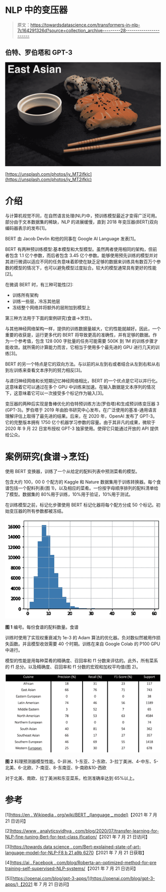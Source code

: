 # NLP 中的变压器

> 原文：<https://towardsdatascience.com/transformers-in-nlp-7c164291326d?source=collection_archive---------28----------------------->

## 伯特、罗伯塔和 GPT-3

![](img/ae0127d3d2cfb967e3f32221032e9b0b.png)

[https://unsplash.com/photos/iy_MT2ifklc](https://unsplash.com/photos/iy_MT2ifklc)

# 介绍

与计算机视觉不同，在自然语言处理(NLP)中，预训练模型最近才变得广泛可用。部分由于文本数据集的稀缺，NLP 的进展缓慢，直到 2018 年变压器(BERT)双向编码器表示的发布[1]。

BERT 由 Jacob Devlin 和他的同事在 Google AI Language 发表[1]。

BERT 有两种预训练模型:基本模型和大型模型。虽然两者使用相同的架构，但前者包含 1.1 亿个参数，而后者包含 3.45 亿个参数。能够使用预先训练的模型并对其进行微调以适应不同的任务意味着即使在缺乏足够的数据来训练具有数百万个参数的模型的情况下，也可以避免模型过度拟合。较大的模型通常具有更好的性能[2]。

在微调 BERT 时，有三种可能性[2]:

*   训练所有架构
*   训练一些层，冷冻其他层
*   冻结整个网络并将额外的层附加到模型上

第三种方法用于下面的案例研究(食谱->烹饪)。

与其他神经网络架构一样，提供的训练数据量越大，它的性能就越好。因此，一个重要的收获是，运行更多代的 BERT 将导致更高的准确性，并有足够的数据。作为一个参考值，包含 128 000 字批量的任务可能需要 500K 到 1M 的训练步骤才能收敛。就所需的计算能力而言，它相当于使用多个最先进的 GPU 进行几天的训练[3]。

BERT 的另一个特点是它的双向方法。与以前的从左到右或者结合从左到右和从右到左训练来查看文本序列的努力相反[3]。

与递归神经网络和长短期记忆神经网络相比，BERT 的一个优点是它可以并行化。这意味着它可以通过在多个 GPU 中训练来加速。在输入数据是文本序列的情况下，这意味着它可以一次接受多个标记作为输入[3]。

变压器的两种后实现是鲁棒优化的伯特预训练方法(罗伯塔)和生成预训练变压器 3 (GPT-3)。罗伯塔于 2019 年由脸书研究中心发布，在广泛使用的基准-通用语言理解评估上取得了最先进的结果。后来，在 2020 年，OpenAI 发布了 GPT-3。它的完整版本拥有 1750 亿个机器学习参数的容量。由于其非凡的成果，微软于 2020 年 9 月 22 日宣布授权 GPT-3 独家使用。使得它只能通过开放的 API 提供给公众。

# 案例研究(食谱->烹饪)

使用 BERT 变换器，训练了一个从给定的配料列表中预测菜肴的模型。

包含大约 100，00 0 个配方的 Kaggle 和 Nature 数据集用于训练转换器。每个食谱包括一个配料列表(图 1)，以及相应的菜肴。一份按字母顺序排列的配料清单给了模型。数据集的 80%用于训练，10%用于验证，10%用于测试。

在训练模型之前，标记化步骤使用 BERT 标记化器将每个配方分成 50 个标记。初始变压器的所有参数都被冻结。

![](img/7e68191cf9fdc10692a453a25b46e0b7.png)

**图 1** 编号。每份食谱的配料数量。食谱

训练时使用了实现权重衰减为 1e-3 的 Adam 算法的优化器。负对数似然被用作损失函数。并且模型收敛需要 40 个时期。训练在来自 Google Colab 的 P100 GPU 中进行。

模型的性能是用每种菜肴的精确度、召回率和 f1 分数来评估的。此外，所有菜系的 f1 总分。以及精确度、召回率和 f1 分数的宏观和加权平均值(图 2)。

![](img/d5bf7f86cc1aa59aff00efd345e8f2c8.png)

**图 2** 料理预测器模型性能。0-非洲、1-东亚、2-东欧、3-拉丁美洲、4-中东、5-北美、6-北欧、7-南亚、8-东南亚、9-南欧&10-西欧

对于北美、南欧、拉丁美洲和东亚菜系，检测准确率达到 65%以上。

# 参考

[1][https://en . Wikipedia . org/wiki/BERT _(language _ model)](https://en.wikipedia.org/wiki/BERT_(language_model))【2021 年 7 月 21 日访问】

[2][https://www . analyticsvidhya . com/blog/2020/07/transfer-learning-for-NLP-fine-tuning-Bert-for-text-class ification/](https://www.analyticsvidhya.com/blog/2020/07/transfer-learning-for-nlp-fine-tuning-bert-for-text-classification/)【2021 年 7 月 21 日访问】

[3][https://towards data science . com/Bert-explained-state-of-art-language-model-for-NLP-F8 b 21 a9b 6270](/bert-explained-state-of-the-art-language-model-for-nlp-f8b21a9b6270)【2021 年 7 月 21 日获取】

[4][https://ai . Facebook . com/blog/Roberta-an-optimized-method-for-pre training-self-supervised-NLP-systems/](https://ai.facebook.com/blog/roberta-an-optimized-method-for-pretraining-self-supervised-nlp-systems/)【2021 年 7 月 21 日访问】

[5][https://openai.com/blog/gpt-3-apps/](https://openai.com/blog/gpt-3-apps/)【2021 年 7 月 21 日访问】